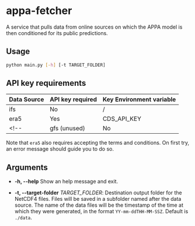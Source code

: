 # appa-fetcher

A service that pulls data from online sources on which the APPA model is then conditioned for its public predictions.

## Usage

```bash
python main.py [-h] [-t TARGET_FOLDER]
```

## API key requirements

| Data Source | API  key required | Key Environment variable |
|-------------|-------------------|--------------------------|
| ifs         | No                | /                        |
| era5        | Yes               | CDS_API_KEY              |
<!-- | gfs (unused)| No                | /                        | -->

Note that `era5` also requires accepting the terms and conditions. On first try, an error message should guide you to do so.

## Arguments

- **-h, --help**
    Show an help message and exit.

- **-t, --target-folder** _TARGET_FOLDER_: Destination output folder for the NetCDF4 files. Files will be saved in a subfolder named after the data source. The name of the data files will be the timestamp of the time at which they were generated, in the format `YY-mm-ddTHH-MM-SSZ`. Default is `./data`.

<!-- - **-s, --data-source** _DATA_SOURCE_: The database or algorithm to fetch data from. Available options: `era5`, `ifs`, `gfs`. Default is `era5`. -->
